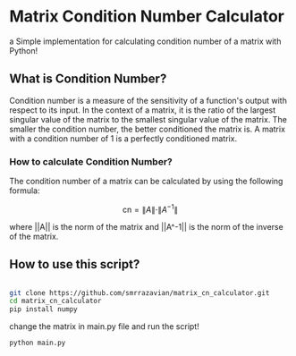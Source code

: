 # Matrix Condition Number Calculator

a Simple implementation for calculating condition number of a matrix with Python!

## What is Condition Number?

Condition number is a measure of the sensitivity of a function's output with respect to its input. In the context of a matrix, it is the ratio of the largest singular value of the matrix to the smallest singular value of the matrix. The smaller the condition number, the better conditioned the matrix is. A matrix with a condition number of 1 is a perfectly conditioned matrix.

### How to calculate Condition Number?

The condition number of a matrix can be calculated by using the following formula:

```math
\text{cn} = \| A \| \cdot \| A^{-1} \|
```

where ||A|| is the norm of the matrix and ||A^-1|| is the norm of the inverse of the matrix.

## How to use this script?

```bash

git clone https://github.com/smrrazavian/matrix_cn_calculator.git
cd matrix_cn_calculator
pip install numpy
```

change the matrix in main.py file and run the script!

```bash
python main.py
```
